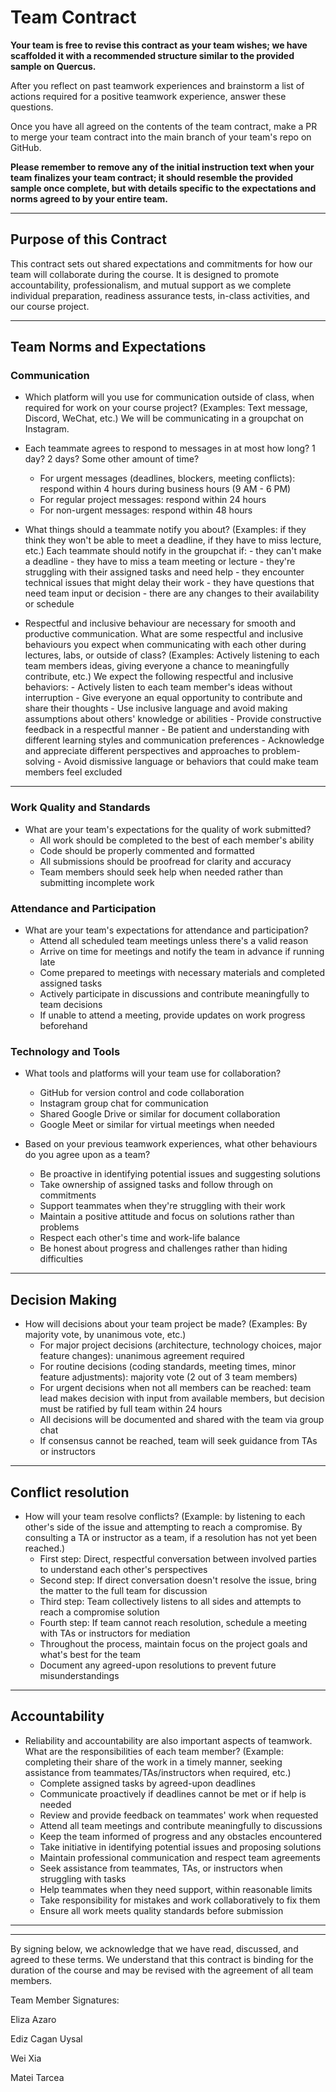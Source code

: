 # Team Contract

**Your team is free to revise this contract as your team wishes; we have scaffolded it with a recommended structure similar to the provided sample on Quercus.**

After you reflect on past teamwork experiences and brainstorm a list of actions required for a positive teamwork experience, answer these questions. 

Once you have all agreed on the contents of the team contract, make a PR to merge your team contract into the main branch of your team's repo on GitHub.

**Please remember to remove any of the initial instruction text when your team finalizes your team contract; it should resemble the provided sample once complete, but with details specific to the expectations and norms agreed to by your entire team.**

---
## Purpose of this Contract

This contract sets out shared expectations and commitments for how our team will collaborate during the course. It is designed to promote accountability, professionalism, and mutual support as we complete individual preparation, readiness assurance tests, in-class activities, and our course project.

---
## Team Norms and Expectations

### Communication

* Which platform will you use for communication outside of class, when required for work on your course project? (Examples: Text message, Discord, WeChat, etc.)
    We will be communicating in a groupchat on Instagram.

* Each teammate agrees to respond to messages in at most how long? 1 day? 2 days? Some other amount of time? 
    - For urgent messages (deadlines, blockers, meeting conflicts): respond within 4 hours during business hours (9 AM - 6 PM)
    - For regular project messages: respond within 24 hours
    - For non-urgent messages: respond within 48 hours

* What things should a teammate notify you about? (Examples: if they think they won't be able to meet a deadline, if they have to miss lecture, etc.)
    Each teammate should notify in the groupchat if:
        - they can't make a deadline
        - they have to miss a team meeting or lecture
        - they're struggling with their assigned tasks and need help
        - they encounter technical issues that might delay their work
        - they have questions that need team input or decision
        - there are any changes to their availability or schedule

* Respectful and inclusive behaviour are necessary for smooth and productive communication. What are some respectful and inclusive behaviours you expect when communicating with each other during lectures, labs, or outside of class? (Examples: Actively listening to each team members ideas, giving everyone a chance to meaningfully contribute, etc.)
    We expect the following respectful and inclusive behaviors:
        - Actively listen to each team member's ideas without interruption
        - Give everyone an equal opportunity to contribute and share their thoughts
        - Use inclusive language and avoid making assumptions about others' knowledge or abilities
        - Provide constructive feedback in a respectful manner
        - Be patient and understanding with different learning styles and communication preferences
        - Acknowledge and appreciate different perspectives and approaches to problem-solving
        - Avoid dismissive language or behaviors that could make team members feel excluded

---

### Work Quality and Standards

* What are your team's expectations for the quality of work submitted?
    - All work should be completed to the best of each member's ability
    - Code should be properly commented and formatted
    - All submissions should be proofread for clarity and accuracy
    - Team members should seek help when needed rather than submitting incomplete work

### Attendance and Participation

* What are your team's expectations for attendance and participation?
    - Attend all scheduled team meetings unless there's a valid reason
    - Arrive on time for meetings and notify the team in advance if running late
    - Come prepared to meetings with necessary materials and completed assigned tasks
    - Actively participate in discussions and contribute meaningfully to team decisions
    - If unable to attend a meeting, provide updates on work progress beforehand

### Technology and Tools

* What tools and platforms will your team use for collaboration?
    - GitHub for version control and code collaboration
    - Instagram group chat for communication
    - Shared Google Drive or similar for document collaboration
    - Google Meet or similar for virtual meetings when needed

* Based on your previous teamwork experiences, what other behaviours do you agree upon as a team?
    - Be proactive in identifying potential issues and suggesting solutions
    - Take ownership of assigned tasks and follow through on commitments
    - Support teammates when they're struggling with their work
    - Maintain a positive attitude and focus on solutions rather than problems
    - Respect each other's time and work-life balance
    - Be honest about progress and challenges rather than hiding difficulties

---

## Decision Making

* How will decisions about your team project be made? (Examples: By majority vote, by unanimous vote, etc.)
    - For major project decisions (architecture, technology choices, major feature changes): unanimous agreement required
    - For routine decisions (coding standards, meeting times, minor feature adjustments): majority vote (2 out of 3 team members)
    - For urgent decisions when not all members can be reached: team lead makes decision with input from available members, but decision must be ratified by full team within 24 hours
    - All decisions will be documented and shared with the team via group chat
    - If consensus cannot be reached, team will seek guidance from TAs or instructors

---
## Conflict resolution

* How will your team resolve conflicts? (Example: by listening to each other's side of the issue and attempting to reach a compromise. By consulting a TA or instructor as a team, if a resolution has not yet been reached.)
    - First step: Direct, respectful conversation between involved parties to understand each other's perspectives
    - Second step: If direct conversation doesn't resolve the issue, bring the matter to the full team for discussion
    - Third step: Team collectively listens to all sides and attempts to reach a compromise solution
    - Fourth step: If team cannot reach resolution, schedule a meeting with TAs or instructors for mediation
    - Throughout the process, maintain focus on the project goals and what's best for the team
    - Document any agreed-upon resolutions to prevent future misunderstandings

---

## Accountability

* Reliability and accountability are also important aspects of teamwork. What are the responsibilities of each team member? (Example: completing their share of the work in a timely manner, seeking assistance from teammates/TAs/instructors when required, etc.)
    - Complete assigned tasks by agreed-upon deadlines
    - Communicate proactively if deadlines cannot be met or if help is needed
    - Review and provide feedback on teammates' work when requested
    - Attend all team meetings and contribute meaningfully to discussions
    - Keep the team informed of progress and any obstacles encountered
    - Take initiative in identifying potential issues and proposing solutions
    - Maintain professional communication and respect team agreements
    - Seek assistance from teammates, TAs, or instructors when struggling with tasks
    - Help teammates when they need support, within reasonable limits
    - Take responsibility for mistakes and work collaboratively to fix them
    - Ensure all work meets quality standards before submission

---

---

By signing below, we acknowledge that we have read, discussed, and agreed to these terms. We understand that this contract is binding for the duration of the course and may be revised with the agreement of all team members.

Team Member Signatures:

Eliza Azaro

Ediz Cagan Uysal

Wei Xia

Matei Tarcea
